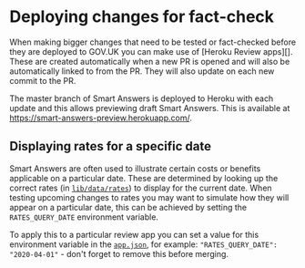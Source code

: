 # Deploying changes for fact-check

When making bigger changes that need to be tested or fact-checked before they
are deployed to GOV.UK you can make use of [Heroku Review apps][].
These are created automatically when a new PR is opened and will also be
automatically linked to from the PR. They will also update on each new commit
to the PR.

The master branch of Smart Answers is deployed to Heroku with each update and
this allows previewing draft Smart Answers. This is available at
https://smart-answers-preview.herokuapp.com/.

## Displaying rates for a specific date

Smart Answers are often used to illustrate certain costs or benefits applicable
on a particular date. These are determined by looking up the correct rates (in
[`lib/data/rates`](../../lib/data/rates)) to display for the current date.
When testing upcoming changes to rates you may want to simulate how they will
appear on a particular date, this can be achieved by setting the
`RATES_QUERY_DATE` environment variable.

To apply this to a particular review app you can set a value for this
environment variable in the [`app.json`](../../app.json), for example:
`"RATES_QUERY_DATE": "2020-04-01"` - don't forget to remove this before
merging.

[Heroku Review]: https://devcenter.heroku.com/articles/github-integration-review-apps
